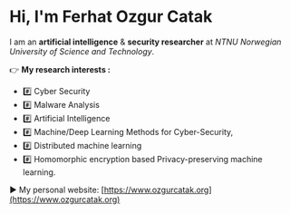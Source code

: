 # Hi, I'm Ferhat Ozgur Catak
I am an **artificial intelligence** & **security researcher** at *NTNU Norwegian University of Science and Technology*. 

:point_right: **My research interests :**

- :hash: Cyber Security
- :hash: Malware Analysis
- :hash: Artificial Intelligence
- :hash: Machine/Deep Learning Methods for Cyber-Security, 
- :hash: Distributed machine learning
- :hash: Homomorphic encryption based Privacy-preserving machine learning. 

:arrow_forward: My personal website: [https://www.ozgurcatak.org](https://www.ozgurcatak.org)
